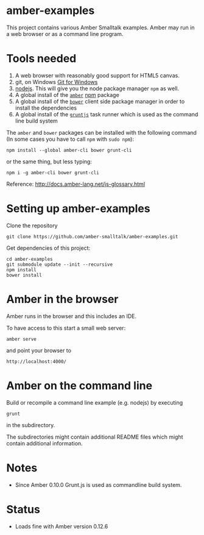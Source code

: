 amber-examples
==============

This project contains various Amber Smalltalk  examples. Amber may run in a web browser or as a command line program.


Tools needed
=============

1. A web browser with reasonably good support for HTML5 canvas.
2. git, on Windows [Git for Windows](http://msysgit.github.com/)
3. [nodejs](http://www.nodejs.org/). This will give you the node package manager `npm` as well.
4. A global install of the [`amber`](http://amber-lang.net/) [npm](http://npmjs.org/) package
5. A global install of the [`bower`](http://bower.io/) client side package manager in order to install the dependencies
6. A global install of the [`gruntjs`](http://gruntjs.com/) task runner which is used as the command line build system 

The `amber` and `bower` packages can be installed with the following command (In some cases you have to call `npm` with `sudo npm`):

    npm install --global amber-cli bower grunt-cli

or the same thing, but less typing:

    npm i -g amber-cli bower grunt-cli
    

Reference: http://docs.amber-lang.net/js-glossary.html


Setting up amber-examples 
==========================

Clone the repository 

    git clone https://github.com/amber-smalltalk/amber-examples.git

Get dependencies of this project:

    cd amber-examples 
    git submodule update --init --recursive
    npm install
    bower install


Amber in the browser  
==========================

Amber runs in the browser and this includes an IDE. 

To have access to this start a small web server:

`amber serve`

and point your browser to

`http://localhost:4000/`


Amber on the command line 
====================================================


Build or recompile a command line example  (e.g. nodejs) by executing 

`grunt`

in the subdirectory.

The subdirectories might contain additional README files which might contain additional information.


Notes
=====

- Since Amber 0.10.0 Grunt.js is used as commandline build system.


Status
======

- Loads fine with Amber version 0.12.6
